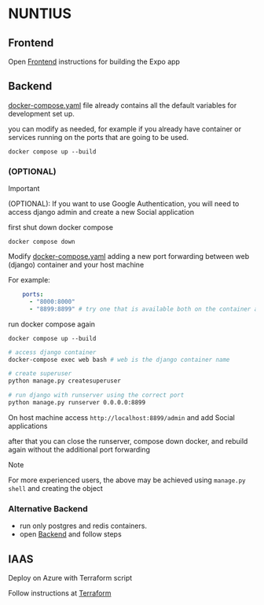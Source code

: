# NUNTIUS

## Frontend

Open [Frontend](frontend/nuntius/README.md) instructions for building the Expo app

## Backend 

[docker-compose.yaml](docker-compose.yaml) file already contains all the default variables for development set up.

you can modify as needed, for example if you already have container or services running on the ports that are going to be used.

```
docker compose up --build
```

### (OPTIONAL)

> [!IMPORTANT]
> (OPTIONAL): If you want to use Google Authentication, you will need to access django admin and create a new Social application

first shut down docker compose

```
docker compose down
```

Modify [docker-compose.yaml](docker-compose.yaml) adding a new port forwarding between web (django) container and your host machine

For example:

```yaml
    ports:
      - "8000:8000"
      - "8899:8899" # try one that is available both on the container and on host: <host>:<container>
```

run docker compose again

```
docker compose up --build
```

```sh
# access django container
docker-compose exec web bash # web is the django container name

# create superuser
python manage.py createsuperuser

# run django with runserver using the correct port
python manage.py runserver 0.0.0.0:8899
```

On host machine access `http://localhost:8899/admin` and add Social applications

after that you can close the runserver, compose down docker, and rebuild again without the additional port forwarding

> [!NOTE]
> For more experienced users, the above may be achieved using `manage.py shell` and creating the object

### Alternative Backend

- run only postgres and redis containers.
- open [Backend](backend/README.md) and follow steps

## IAAS

Deploy on Azure with Terraform script

Follow instructions at [Terraform](terraform/README.md)
